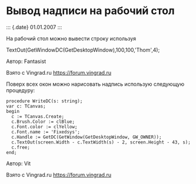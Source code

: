 Вывод надписи на рабочий стол
=============================

::: {.date}
01.01.2007
:::

На рабочий стол можно вывести строку используя

TextOut(GetWindowDC(GetDesktopWindow),100,100,\'Thom\',4);         

Автор: Fantasist

Взято с Vingrad.ru <https://forum.vingrad.ru>

Поверх всех окон можно нарисовать надпись использую следующую процедуру:

    procedure WriteDC(s: string);
    var c: TCanvas;
    begin
      c := TCanvas.Create;
      c.Brush.Color := clBlue;
      c.Font.color := clYellow;
      c.Font.name := 'Fixedsys';
      c.Handle := GetDC(GetWindow(GetDesktopWindow, GW_OWNER));
      c.TextOut(screen.Width - c.TextWidth(s) - 2, screen.Height - 43, s);
      c.free;
    end;

Автор: Vit

Взято с Vingrad.ru <https://forum.vingrad.ru>
